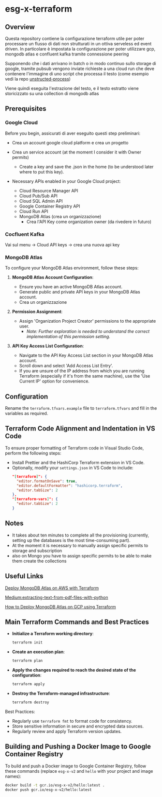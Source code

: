 # esg-x-terraform

## Overview

Questa repository contiene la configurazione terraform utile per poter processare un flusso di dati non strutturati in un ottiva serveless ed event driven. In particolare è impostata la configurazione per poter utilizzare gcp, mongodb atlas e confluent kafka tramite connessione peering

Supponendo che i dati arrivano in batch o in modo continuo sullo storage di google, tramite pubsub vengono inviate richieste a una cloud run che deve contenere l'immagine di uno script che processa il testo (come esempio vedi la repo [unstructed-process](https://github.com/mazzasaverio/unstructed-process))

Viene quindi eseguita l'estrazione del testo, e il testo estratto viene storicizzato su una collection di mongodb atlas

## Prerequisites

### Google Cloud

Before you begin, assicurati di aver eseguito questi step preliminari:

- Crea un account google cloud platform e crea un progetto
- Crea un service account (at the moment I consider it with Owner permits)

  - Create a key and save the .json in the home (to be understood later where to put this key).

- Necessary APIs enabled in your Google Cloud project:

  - Cloud Resource Manager API
  - Cloud Pub/Sub API
  - Cloud SQL Admin API
  - Google Container Registry API
  - Cloud Run API
  - MongoDB Atlas (crea un organizzazione)
    - Crea l'API Key come organization owner (da rivedere in futuro)

### Cocfluent Kafka

Vai sul menu -> Cloud API keys -> crea una nuova api key

### MongoDB Atlas

To configure your MongoDB Atlas environment, follow these steps:

1. **MongoDB Atlas Account Configuration**:

   - Ensure you have an active MongoDB Atlas account.
   - Generate public and private API keys in your MongoDB Atlas account.
   - Crea un organizzazione

2. **Permission Assignment**:

   - Assign 'Organization Project Creator' permissions to the appropriate user.
     - _Note: Further exploration is needed to understand the correct implementation of this permission setting._

3. **API Key Access List Configuration**:
   - Navigate to the API Key Access List section in your MongoDB Atlas account.
   - Scroll down and select 'Add Access List Entry'.
   - If you are unsure of the IP address from which you are running Terraform (especially if it's from the same machine), use the 'Use Current IP' option for convenience.

## Configuration

Rename the `terraform.tfvars.example` file to `terraform.tfvars` and fill in the variables as required.

## Terraform Code Alignment and Indentation in VS Code

To ensure proper formatting of Terraform code in Visual Studio Code, perform the following steps:

- Install Prettier and the HashiCorp Terraform extension in VS Code.
- Optionally, modify your `settings.json` in VS Code to include:
  ```json
  "[terraform]": {
    "editor.formatOnSave": true,
    "editor.defaultFormatter": "hashicorp.terraform",
    "editor.tabSize": 2
  },
  "[terraform-vars]": {
    "editor.tabSize": 2
  }
  ```

## Notes

- It takes about ten minutes to complete all the provisioning (currently, setting up the databases is the most time-consuming part).
- At the moment it is necessary to manually assign specific permits to storage and subscription
- also on Mongo you have to assign specific permits to be able to make them create the collections

## Useful Links

[Deploy MongoDB Atlas on AWS with Terraform](https://www.mongodb.com/developer/products/atlas/deploy-mongodb-atlas-terraform-aws/)

[Medium:extracting-text-from-pdf-files-with-python ](https://towardsdatascience.com/extracting-text-from-pdf-files-with-python-a-comprehensive-guide-9fc4003d517)

[How to Deploy MongoDB Atlas on GCP using Terraform](https://gmusumeci.medium.com/how-to-deploy-mongodb-atlas-on-gcp-using-terraform-3c88127c00d0)

## Main Terraform Commands and Best Practices

- **Initialize a Terraform working directory**:
  ```bash
  terraform init
  ```
- **Create an execution plan**:
  ```bash
  terraform plan
  ```
- **Apply the changes required to reach the desired state of the configuration**:
  ```bash
  terraform apply
  ```
- **Destroy the Terraform-managed infrastructure**:
  ```bash
  terraform destroy
  ```

Best Practices:

- Regularly use `terraform fmt` to format code for consistency.
- Store sensitive information in secure and encrypted data sources.
- Regularly review and apply Terraform version updates.

## Building and Pushing a Docker Image to Google Container Registry

To build and push a Docker image to Google Container Registry, follow these commands (replace `esg-x-v2` and `hello` with your project and image names):

```bash
docker build -t gcr.io/esg-x-v2/hello:latest .
docker push gcr.io/esg-x-v2/hello:latest
```
